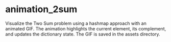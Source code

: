# animation_2sum
Visualize the Two Sum problem using a hashmap approach with an animated GIF. The animation highlights the current element, its complement, and updates the dictionary state. The GIF is saved in the assets directory.
